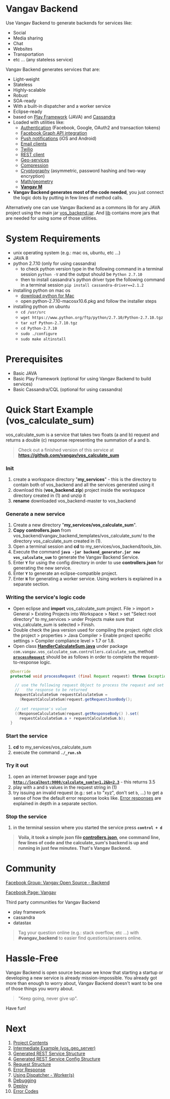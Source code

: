 # Vangav Backend

Use Vangav Backend to generate backends for services like:
+ Social
+ Media sharing
+ Chat
+ Websites
+ Transportation
+ etc ... (any stateless service)

Vangav Backend generates services that are:
+ Light-weight
+ Stateless
+ Highly-scalable
+ Robust
+ SOA-ready
+ With a built-in dispatcher and a worker service
+ Eclipse-ready
+ based on [Play Framework](https://www.playframework.com/documentation/2.2.6/Home) (JAVA) and [Cassandra](https://archive.apache.org/dist/cassandra/2.1.2/)
+ Loaded with utilities like:
  + [Authentication](https://github.com/vangav/vos_backend/tree/master/src/com/vangav/backend/security/authentication) (Facebook, Google, OAuth2 and transaction tokens)
  + [Facebook Graph API integration](https://github.com/vangav/vos_backend/tree/master/src/com/vangav/backend/public_apis)
  + [Push notifications](https://github.com/vangav/vos_backend/tree/master/src/com/vangav/backend/push_notifications) (iOS and Android)
  + [Email clients](https://github.com/vangav/vos_backend/tree/master/src/com/vangav/backend/networks/email)
  + [Twilio](https://github.com/vangav/vos_backend/tree/master/src/com/vangav/backend/networks/twilio)
  + [REST client](https://github.com/vangav/vos_backend/tree/master/src/com/vangav/backend/networks/rest_client)
  + [Geo-services](https://github.com/vangav/vos_backend/tree/master/src/com/vangav/backend/geo)
  + [Compression](https://github.com/vangav/vos_backend/tree/master/src/com/vangav/backend/compression)
  + [Cryptography](https://github.com/vangav/vos_backend/tree/master/src/com/vangav/backend/security/cryptography) (asymmetric, password hashing and two-way encryption)
  + [Math/geometry](https://github.com/vangav/vos_backend/tree/master/src/com/vangav/backend/math)
  + **[Vangav M](http://www.vangav.com/)**
+ **Vangav Backend generates most of the code needed**, you just connect the logic dots by putting in few lines of method calls.

Alternatively one can use Vangav Backend as a commons lib for any JAVA project using the main jar [vos_backend.jar](https://github.com/vangav/vos_backend/tree/master/dist). And [lib](https://github.com/vangav/vos_backend/tree/master/lib) contains more jars that are needed for using some of those utilities.

# System Requirements

+ unix operating system (e.g.: mac os, ubuntu, etc ...)
+ JAVA 8
+ python 2.7.10 (only for using cassandra)
    + to check python version type in the following command in a terminal session `python -V` and the output should be `Python 2.7.10`
    + then to install cassandra's python driver type the following command in a terminal session `pip install cassandra-driver==2.1.2`
+ installing python on mac os
  + [download python for Mac](https://www.python.org/ftp/python/2.7.10/python-2.7.10-macosx10.6.pkg)
  + open python-2.7.10-macosx10.6.pkg and follow the installer steps
+ installing python on ubuntu
  + `cd /usr/src`
  + `wget https://www.python.org/ftp/python/2.7.10/Python-2.7.10.tgz`
  + `tar xzf Python-2.7.10.tgz`
  + `cd Python-2.7.10`
  + `sudo ./configure`
  + `sudo make altinstall`

# Prerequisites

+ Basic JAVA
+ Basic Play Framework (optional for using Vangav Backend to build services)
+ Basic Cassandra/CQL (optional for using cassandra)

# Quick Start Example (vos_calculate_sum)

vos_calculate_sum is a service that takes two floats (a and b) request and returns a double (c) response representing the summation of a and b.

> Check out a finished version of this service at **https://github.com/vangav/vos_calculate_sum**

### Init
1. create a workspace directory "**my_services**" - this is the directory to contain both of vos_backend and all the services generated using it
2. download this (**vos_backend.zip**) project inside the workspace directory created in (1) and unzip it
3. **rename** downloaded vos_backend-master to vos_backend

### Generate a new service
1. Create a new directory "**my_services/vos_calculate_sum**".
2. **Copy** **controllers.json** from vos_backend/vangav_backend_templates/vos_calculate_sum/ to the directory vos_calculate_sum created in (1).
3. Open a terminal session and **cd** to my_services/vos_backend/tools_bin.
4. Execute the command **`java -jar backend_generator.jar new vos_calculate_sum`** to generate the Vangav Backend Service.
5. Enter **`Y`** for using the config directory in order to use **controllers.json** for generating the new service.
6. Enter **`Y`** to generate an eclipse-compatible project.
7. Enter **`N`** for generating a worker service. Using workers is explained in a separate section.

### Writing the service's logic code
+ Open eclipse and **import** vos_calculate_sum project. File > import > General > Existing Projects into Workspace > Next > set "Select root directory" to my_services > under Projects make sure that vos_calculate_sum is selected > Finish.
+ Double check the java version used for compiling the project. right click the project > properties > Java Compiler > Enable project specific settings > Compiler compliance level > 1.7 or 1.8.
+ Open class **[HandlerCalculateSum.java](https://github.com/vangav/vos_calculate_sum/blob/master/app/com/vangav/vos_calculate_sum/controllers/calculate_sum/HandlerCalculateSum.java)** under package `com.vangav.vos_calculate_sum.controllers.calculate_sum`, method **[`processRequest`](https://github.com/vangav/vos_calculate_sum/blob/master/app/com/vangav/vos_calculate_sum/controllers/calculate_sum/HandlerCalculateSum.java#L86)** should be as follows in order to complete the request-to-response logic.
```java
  @Override
  protected void processRequest (final Request request) throws Exception {

    // use the following request Object to process the request and set
    //   the response to be returned
    RequestCalculateSum requestCalculateSum =
      (RequestCalculateSum)request.getRequestJsonBody();
    
    // set response's value
    ((ResponseCalculateSum)request.getResponseBody() ).set(
      requestCalculateSum.a + requestCalculateSum.b);
  }
```

### Start the service
1. **cd** to my_services/vos_calculate_sum
2. execute the command **`./_run.sh`**

### Try it out
1. open an internet browser page and type **[`http://localhost:9000/calculate_sum?a=1.2&b=2.3`](http://localhost:9000/calculate_sum?a=1.2&b=2.3)** - this returns 3.5
2. play with `a` and `b` values in the request string in (1)
3. try issuing an invalid request (e.g.: set `a` to "xyz", don't set `b`, ...) to get a sense of how the default error response looks like. [Error responses](https://github.com/vangav/vos_backend/blob/master/README/06_error_response.md) are explained in depth in a separate section.

### Stop the service
1. in the terminal session where you started the service press **`control + d`**

> **Voila, it took a simple json file [controllers.json](https://github.com/vangav/vos_calculate_sum/blob/master/generator_config/controllers.json), one command line, few lines of code and the calculate_sum's backend is up and running in just few minutes. That's Vangav Backend.**

# Community

[Facebook Group: Vangav Open Source - Backend](http://www.fb.com/groups/575834775932682/)

[Facebook Page: Vangav](http://www.fb.com/vangav.f)

Third party communities for Vangav Backend
- play framework
- cassandra
- datastax

> Tag your question online (e.g.: stack overflow, etc ...) with **#vangav_backend** to easier find questions/answers online.

# Hassle-Free

Vangav Backend is open source because we know that starting a startup or developing a new service is already mission-impossible. You already got more than enough to worry about, Vangav Backend doesn't want to be one of those things you worry about.
> "Keep going, never give up".

Have fun!


# Next

1. [Project Contents](https://github.com/vangav/vos_backend/blob/master/README/01_project_contents.md)
2. [Intermediate Example (vos_geo_server)](https://github.com/vangav/vos_backend/blob/master/README/02_intermediate_example_vos_geo_server.md)
3. [Generated REST Service Structure](https://github.com/vangav/vos_backend/blob/master/README/03_generated_rest_service_structure.md)
4. [Generated REST Service Config Structure](https://github.com/vangav/vos_backend/blob/master/README/04_rest_service_config_structure.md)
5. [Request Structure](https://github.com/vangav/vos_backend/blob/master/README/05_request_structure.md)
6. [Error Response](https://github.com/vangav/vos_backend/blob/master/README/06_error_response.md)
7. [Using Dispatcher - Worker(s)](https://github.com/vangav/vos_backend/blob/master/README/07_dispatcher_worker.md)
8. [Debugging](https://github.com/vangav/vos_backend/blob/master/README/08_debug.md)
9. [Deploy](https://github.com/vangav/vos_backend/blob/master/README/09_deploy.md)
10. [Error Codes](https://github.com/vangav/vos_backend/blob/master/README/10_error_codes.md)

